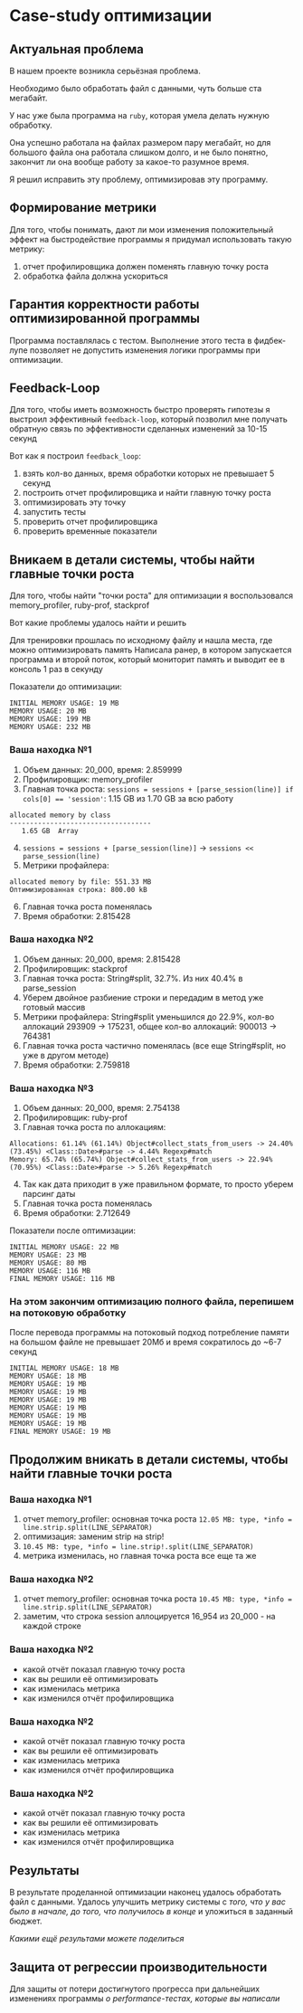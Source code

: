 # Case-study оптимизации

## Актуальная проблема
В нашем проекте возникла серьёзная проблема.

Необходимо было обработать файл с данными, чуть больше ста мегабайт.

У нас уже была программа на `ruby`, которая умела делать нужную обработку.

Она успешно работала на файлах размером пару мегабайт, но для большого файла она работала слишком долго, и не было понятно, закончит ли она вообще работу за какое-то разумное время.

Я решил исправить эту проблему, оптимизировав эту программу.

## Формирование метрики
Для того, чтобы понимать, дают ли мои изменения положительный эффект на быстродействие программы я придумал использовать такую метрику:
1) отчет профилировщика должен поменять главную точку роста
2) обработка файла должна ускориться

## Гарантия корректности работы оптимизированной программы
Программа поставлялась с тестом. Выполнение этого теста в фидбек-лупе позволяет не допустить изменения логики программы при оптимизации.

## Feedback-Loop
Для того, чтобы иметь возможность быстро проверять гипотезы я выстроил эффективный `feedback-loop`, который позволил мне получать обратную связь по эффективности сделанных изменений за 10-15 секунд

Вот как я построил `feedback_loop`:
1) взять кол-во данных, время обработки которых не превышает 5 секунд
2) построить отчет профилировщика и найти главную точку роста
3) оптимизировать эту точку
4) запустить тесты 
5) проверить отчет профилировщика
6) проверить временные показатели

## Вникаем в детали системы, чтобы найти главные точки роста
Для того, чтобы найти "точки роста" для оптимизации я воспользовался memory_profiler, ruby-prof, stackprof

Вот какие проблемы удалось найти и решить

Для тренировки прошлась по исходному файлу и нашла места, где можно оптимизировать память
Написала ранер, в котором запускается программа и второй поток, который мониторит память и выводит ее в консоль 1 раз в секунду

Показатели до оптимизации:
```
INITIAL MEMORY USAGE: 19 MB
MEMORY USAGE: 20 MB
MEMORY USAGE: 199 MB
MEMORY USAGE: 232 MB
```

### Ваша находка №1
1) Объем данных: 20_000, время: 2.859999
2) Профилировщик: memory_profiler
3) Главная точка роста: ```sessions = sessions + [parse_session(line)] if cols[0] == 'session'```: 1.15 GB из 1.70 GB за всю работу
```
allocated memory by class
-----------------------------------
   1.65 GB  Array
```
4) ```sessions = sessions + [parse_session(line)]``` -> ```sessions << parse_session(line)```
5) Метрики профайлера:
```
allocated memory by file: 551.33 MB
Оптимизированная строка: 800.00 kB
```
6) Главная точка роста поменялась
7) Время обработки: 2.815428

### Ваша находка №2
1) Объем данных: 20_000, время: 2.815428
2) Профилировщик: stackprof
3) Главная точка роста: String#split, 32.7%. Из них 40.4% в parse_session
4) Уберем двойное разбиение строки и передадим в метод уже готовый массив
5) Метрики профайлера: String#split уменьшился до 22.9%, кол-во аллокаций 293909 -> 175231, общее кол-во аллокаций: 900013 -> 764381
6) Главная точка роста частично поменялась (все еще String#split, но уже в другом методе)
7) Время обработки: 2.759818

### Ваша находка №3
1) Объем данных: 20_000, время: 2.754138
2) Профилировщик: ruby-prof
3) Главная точка роста по аллокациям:
```
Allocations: 61.14% (61.14%) Object#collect_stats_from_users -> 24.40% (73.45%) <Class::Date>#parse -> 4.44% Regexp#match
Memory: 65.74% (65.74%) Object#collect_stats_from_users -> 22.94% (70.95%) <Class::Date>#parse -> 5.26% Regexp#match
```
4) Так как дата приходит в уже правильном формате, то просто уберем парсинг даты
5) Главная точка роста поменялась
6) Время обработки: 2.712649

Показатели после оптимизации:
```
INITIAL MEMORY USAGE: 22 MB
MEMORY USAGE: 23 MB
MEMORY USAGE: 80 MB
MEMORY USAGE: 116 MB
FINAL MEMORY USAGE: 116 MB
```

### На этом закончим оптимизацию полного файла, перепишем на потоковую обработку

После перевода программы на потоковый подход потребление памяти на большом файле не превышает 20Мб и время сократилось до ~6-7 секунд
```
INITIAL MEMORY USAGE: 18 MB
MEMORY USAGE: 18 MB
MEMORY USAGE: 19 MB
MEMORY USAGE: 19 MB
MEMORY USAGE: 19 MB
MEMORY USAGE: 19 MB
MEMORY USAGE: 19 MB
MEMORY USAGE: 19 MB
FINAL MEMORY USAGE: 19 MB
```

## Продолжим вникать в детали системы, чтобы найти главные точки роста

### Ваша находка №1
1) отчет memory_profiler:
основная точка роста ```12.05 MB: type, *info = line.strip.split(LINE_SEPARATOR)```
2) оптимизация: заменим strip на strip!
3) ```10.45 MB: type, *info = line.strip!.split(LINE_SEPARATOR)```
4) метрика изменилась, но главная точка роста все еще та же

### Ваша находка №2
1) отчет memory_profiler:
   основная точка роста ```10.45 MB: type, *info = line.strip.split(LINE_SEPARATOR)```
2) заметим, что строка session аллоцируется 16_954 из 20_000 - на каждой строке

### Ваша находка №2
- какой отчёт показал главную точку роста
- как вы решили её оптимизировать
- как изменилась метрика
- как изменился отчёт профилировщика

### Ваша находка №2
- какой отчёт показал главную точку роста
- как вы решили её оптимизировать
- как изменилась метрика
- как изменился отчёт профилировщика

### Ваша находка №2
- какой отчёт показал главную точку роста
- как вы решили её оптимизировать
- как изменилась метрика
- как изменился отчёт профилировщика

## Результаты
В результате проделанной оптимизации наконец удалось обработать файл с данными.
Удалось улучшить метрику системы с *того, что у вас было в начале, до того, что получилось в конце* и уложиться в заданный бюджет.

*Какими ещё результами можете поделиться*

## Защита от регрессии производительности
Для защиты от потери достигнутого прогресса при дальнейших изменениях программы *о performance-тестах, которые вы написали*
